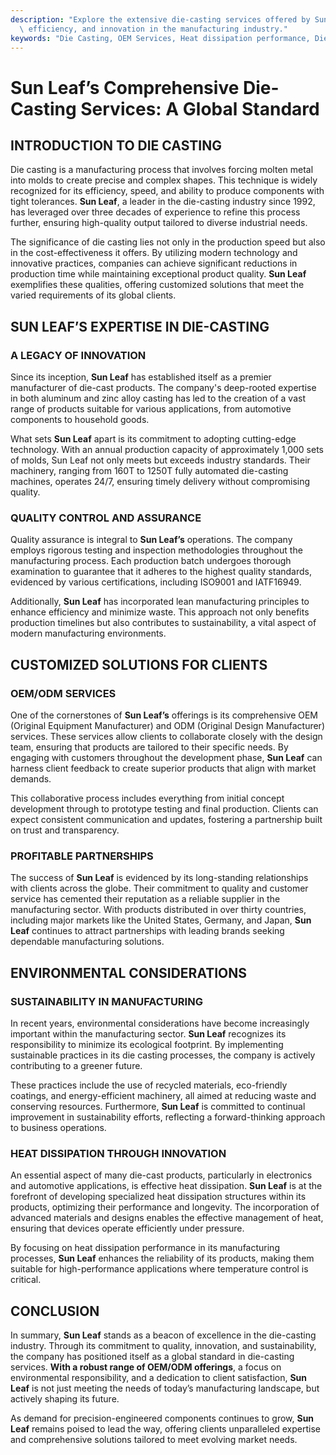```yaml
---
description: "Explore the extensive die-casting services offered by Sun Leaf, focusing on quality,\
  \ efficiency, and innovation in the manufacturing industry."
keywords: "Die Casting, OEM Services, Heat dissipation performance, Die casting process"
---
```

# Sun Leaf’s Comprehensive Die-Casting Services: A Global Standard

## INTRODUCTION TO DIE CASTING

Die casting is a manufacturing process that involves forcing molten metal into molds to create precise and complex shapes. This technique is widely recognized for its efficiency, speed, and ability to produce components with tight tolerances. **Sun Leaf**, a leader in the die-casting industry since 1992, has leveraged over three decades of experience to refine this process further, ensuring high-quality output tailored to diverse industrial needs.

The significance of die casting lies not only in the production speed but also in the cost-effectiveness it offers. By utilizing modern technology and innovative practices, companies can achieve significant reductions in production time while maintaining exceptional product quality. **Sun Leaf** exemplifies these qualities, offering customized solutions that meet the varied requirements of its global clients.

## SUN LEAF’S EXPERTISE IN DIE-CASTING

### A LEGACY OF INNOVATION

Since its inception, **Sun Leaf** has established itself as a premier manufacturer of die-cast products. The company's deep-rooted expertise in both aluminum and zinc alloy casting has led to the creation of a vast range of products suitable for various applications, from automotive components to household goods.

What sets **Sun Leaf** apart is its commitment to adopting cutting-edge technology. With an annual production capacity of approximately 1,000 sets of molds, Sun Leaf not only meets but exceeds industry standards. Their machinery, ranging from 160T to 1250T fully automated die-casting machines, operates 24/7, ensuring timely delivery without compromising quality.

### QUALITY CONTROL AND ASSURANCE

Quality assurance is integral to **Sun Leaf’s** operations. The company employs rigorous testing and inspection methodologies throughout the manufacturing process. Each production batch undergoes thorough examination to guarantee that it adheres to the highest quality standards, evidenced by various certifications, including ISO9001 and IATF16949.

Additionally, **Sun Leaf** has incorporated lean manufacturing principles to enhance efficiency and minimize waste. This approach not only benefits production timelines but also contributes to sustainability, a vital aspect of modern manufacturing environments.

## CUSTOMIZED SOLUTIONS FOR CLIENTS

### OEM/ODM SERVICES

One of the cornerstones of **Sun Leaf’s** offerings is its comprehensive OEM (Original Equipment Manufacturer) and ODM (Original Design Manufacturer) services. These services allow clients to collaborate closely with the design team, ensuring that products are tailored to their specific needs. By engaging with customers throughout the development phase, **Sun Leaf** can harness client feedback to create superior products that align with market demands.

This collaborative process includes everything from initial concept development through to prototype testing and final production. Clients can expect consistent communication and updates, fostering a partnership built on trust and transparency.

### PROFITABLE PARTNERSHIPS

The success of **Sun Leaf** is evidenced by its long-standing relationships with clients across the globe. Their commitment to quality and customer service has cemented their reputation as a reliable supplier in the manufacturing sector. With products distributed in over thirty countries, including major markets like the United States, Germany, and Japan, **Sun Leaf** continues to attract partnerships with leading brands seeking dependable manufacturing solutions.

## ENVIRONMENTAL CONSIDERATIONS

### SUSTAINABILITY IN MANUFACTURING

In recent years, environmental considerations have become increasingly important within the manufacturing sector. **Sun Leaf** recognizes its responsibility to minimize its ecological footprint. By implementing sustainable practices in its die casting processes, the company is actively contributing to a greener future.

These practices include the use of recycled materials, eco-friendly coatings, and energy-efficient machinery, all aimed at reducing waste and conserving resources. Furthermore, **Sun Leaf** is committed to continual improvement in sustainability efforts, reflecting a forward-thinking approach to business operations.

### HEAT DISSIPATION THROUGH INNOVATION

An essential aspect of many die-cast products, particularly in electronics and automotive applications, is effective heat dissipation. **Sun Leaf** is at the forefront of developing specialized heat dissipation structures within its products, optimizing their performance and longevity. The incorporation of advanced materials and designs enables the effective management of heat, ensuring that devices operate efficiently under pressure.

By focusing on heat dissipation performance in its manufacturing processes, **Sun Leaf** enhances the reliability of its products, making them suitable for high-performance applications where temperature control is critical.

## CONCLUSION

In summary, **Sun Leaf** stands as a beacon of excellence in the die-casting industry. Through its commitment to quality, innovation, and sustainability, the company has positioned itself as a global standard in die-casting services. **With a robust range of OEM/ODM offerings**, a focus on environmental responsibility, and a dedication to client satisfaction, **Sun Leaf** is not just meeting the needs of today’s manufacturing landscape, but actively shaping its future.

As demand for precision-engineered components continues to grow, **Sun Leaf** remains poised to lead the way, offering clients unparalleled expertise and comprehensive solutions tailored to meet evolving market needs.
